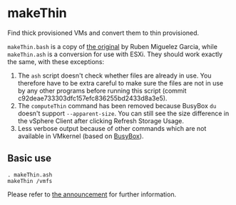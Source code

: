 makeThin
========

Find thick provisioned VMs and convert them to thin provisioned.

`makeThin.bash` is a copy of [the original](http://vmutils.t15.org/makeThin.Documentation/makeThin.Documentation.html#toc32) by Ruben Miguelez Garcia, while `makeThin.ash` is a conversion for use with ESXi. They should work exactly the same, with these exceptions:

1. The `ash` script doesn't check whether files are already in use. You therefore have to be extra careful to make sure the files are not in use by any other programs before running this script (commit c92deae733303dfc157efc836255bd2433d8a3e5).
2. The `computeThin` command has been removed because BusyBox `du` doesn't support `--apparent-size`. You can still see the size difference in the vSphere Client after clicking Refresh Storage Usage.
3. Less verbose output because of other commands which are not available in VMkernel (based on [BusyBox](http://busybox.net/)).

Basic use
---------

    . makeThin.ash
    makeThin /vmfs

Please refer to [the announcement](http://vmutils.blogspot.co.uk/2011/06/automatic-thinning-of-virtual-disks.html) for further information.

